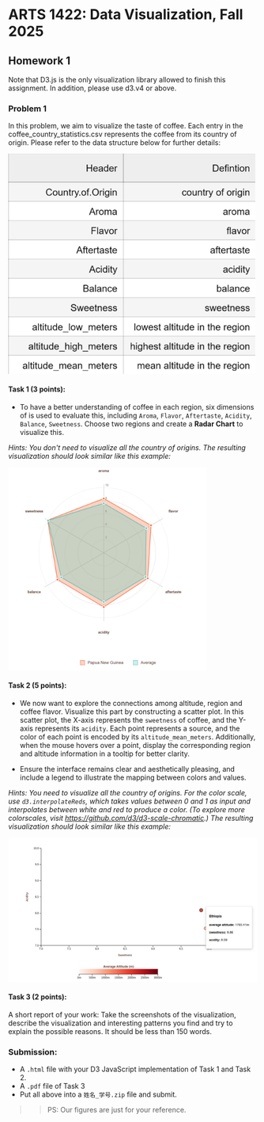 # ARTS 1422: Data Visualization, Fall 2025

## Homework 1

Note that D3.js is the only visualization library allowed to finish this assignment. In addition, please use d3.v4 or above.

### Problem 1

In this problem, we aim to visualize the taste of coffee. Each entry in the coffee_country_statistics.csv represents the coffee from its country of origin. Please refer to the data structure below for further details:

<img src="data_structure.png" alt="structure" width="500" />

#### Task 1 (3 points):

- To have a better understanding of coffee in each region, six dimensions of is used to evaluate this, including `Aroma`, `Flavor`, `Aftertaste`, `Acidity`, `Balance`, `Sweetness`. Choose two regions and create a **Radar Chart** to visualize this. 	

*Hints: 
You don't need to visualize all the country of origins.
The resulting visualization should look similar like this example:*

<img src="radar_chart.png" alt="task1" width="400" />

#### Task 2 (5 points):

- We now want to explore the connections among altitude, region and coffee flavor. Visualize this part by constructing a scatter plot. In this scatter plot, the X-axis represents the `sweetness` of coffee, and the Y-axis represents its `acidity`. Each point represents a source, and the color of each point is encoded by its `altitude_mean_meters`. Additionally, when the mouse hovers over a point, display the corresponding region and altitude information in a tooltip for better clarity.

- Ensure the interface remains clear and aesthetically pleasing, and include a legend to illustrate the mapping between colors and values.

*Hints: 
You need to visualize all the country of origins.
For the color scale, use `d3.interpolateReds`, which takes values between 0 and 1 as input and interpolates between white and red to produce a color. (To explore more colorscales, visit https://github.com/d3/d3-scale-chromatic.)
The resulting visualization should look similar like this example:*

<img src="scatter_chart.png" alt="task1" width="600" />

#### Task 3 (2 points):

A short report of your work: Take the screenshots of the visualization, describe the visualization and interesting patterns you find and try to explain the possible reasons. It should be less than 150 words.

### Submission:

- A `.html` file with your D3 JavaScript implementation of Task 1 and Task 2.
- A `.pdf` file of Task 3
- Put all above into a `姓名_学号.zip` file and submit.

>> PS: Our figures are just for your reference.